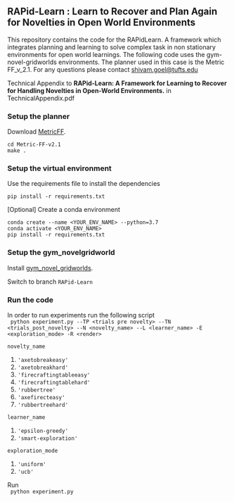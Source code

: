 ## RAPid-Learn : Learn to Recover and Plan Again for Novelties in Open World Environments

This repository contains the code for the RAPidLearn. A framework which integrates planning and learning to solve 
complex task in non stationary environments for open world learnings. The following code uses the gym-novel-gridworlds environments. The planner used in this case is the Metric FF_v_2.1. For any questions please contact shivam.goel@tufts.edu

Technical Appendix to **RAPid-Learn: A Framework for Learning to Recover for Handling Novelties in Open-World Environments.** in TechnicalAppendix.pdf


### Setup the planner

Download [MetricFF](https://fai.cs.uni-saarland.de/hoffmann/ff/Metric-FF-v2.1.tgz).

`cd Metric-FF-v2.1` <BR>
`make . `

### Setup the virtual environment

Use the requirements file to install the dependencies 

`pip install -r requirements.txt`

[Optional] Create a conda environment

`conda create --name <YOUR_ENV_NAME> --python=3.7` <BR>
`conda activate <YOUR_ENV_NAME>` <BR>
`pip install -r requirements.txt` <BR>

### Setup the gym_novelgridworld

Install [gym_novel_gridworlds](https://github.com/gtatiya/gym-novel-gridworlds). <BR>

Switch to branch `RAPid-Learn` 

### Run the code

<!-- Brain.py consists of the main code. 

To run the RAPidLearn -->
 
 <!-- In order to insert novelty do the following:
 Change the variable `self.novelty_name` value (line #100 in `brain.py`) to any of the following
 1. `'axetobreak'`
 2. `'firecraftingtable'`
 3. `'rubbertree'` -->

In order to run experiments run the following script <BR>
``` python experiment.py --TP <trials pre novelty> --TN <trials_post_novelty> --N <novelty_name> --L <learner_name> -E <exploration_mode> -R <render>```

`novelty_name`
 1. `'axetobreakeasy'`
 2. `'axetobreakhard'`
 3. `'firecraftingtableeasy'`
 4. `'firecraftingtablehard'`
 5. `'rubbertree'`
 6. `'axefirecteasy'`
 7. `'rubbertreehard'`

`learner_name` <BR>
  1. `'epsilon-greedy'`
  2. `'smart-exploration'`   
 
 `exploration_mode` <BR>
  1. `'uniform'`
  2. `'ucb'`   

Run <BR>
``` python experiment.py```
